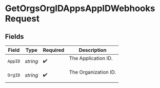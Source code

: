 # GetOrgsOrgIDAppsAppIDWebhooksRequest


## Fields

| Field                  | Type                   | Required               | Description            |
| ---------------------- | ---------------------- | ---------------------- | ---------------------- |
| `AppID`                | *string*               | :heavy_check_mark:     | The Application ID.<br/><br/> |
| `OrgID`                | *string*               | :heavy_check_mark:     | The Organization ID.<br/><br/> |